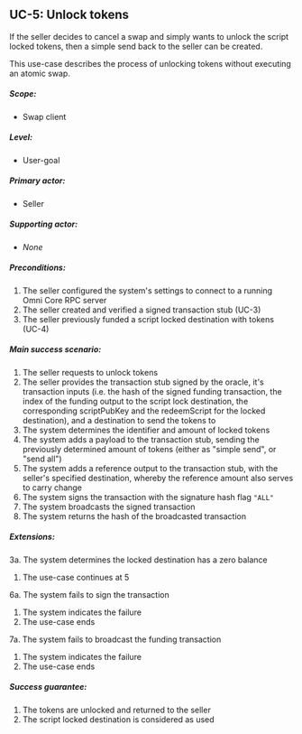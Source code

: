 UC-5: Unlock tokens
-------------------

  If the seller decides to cancel a swap and simply wants to unlock the
  script locked tokens, then a simple send back to the seller can be
  created.

  This use-case describes the process of unlocking tokens without
  executing an atomic swap.

##### Scope:

- Swap client

##### Level:

- User-goal

##### Primary actor:

- Seller

##### Supporting actor:

- *None*

##### Preconditions:

  1. The seller configured the system's settings to connect to a running Omni Core RPC server
  2. The seller created and verified a signed transaction stub (UC-3)
  2. The seller previously funded a script locked destination with tokens (UC-4)

##### Main success scenario:

  1. The seller requests to unlock tokens
  2. The seller provides the transaction stub signed by the oracle, it's transaction inputs (i.e. the hash of the signed funding transaction, the index of the funding output to the script lock destination, the corresponding scriptPubKey and the redeemScript for the locked destination), and a destination to send the tokens to
  3. The system determines the identifier and amount of locked tokens
  4. The system adds a payload to the transaction stub, sending the previously determined amount of tokens (either as "simple send", or "send all")
  5. The system adds a reference output to the transaction stub, with the seller's specified destination, whereby the reference amount also serves to carry change
  6. The system signs the transaction with the signature hash flag `"ALL"`
  7. The system broadcasts the signed transaction
  8. The system returns the hash of the broadcasted transaction

##### Extensions:

3a. The system determines the locked destination has a zero balance

  1. The use-case continues at 5

6a. The system fails to sign the transaction

  1. The system indicates the failure
  2. The use-case ends

7a. The system fails to broadcast the funding transaction

  1. The system indicates the failure
  2. The use-case ends

##### Success guarantee:

  1. The tokens are unlocked and returned to the seller
  2. The script locked destination is considered as used

